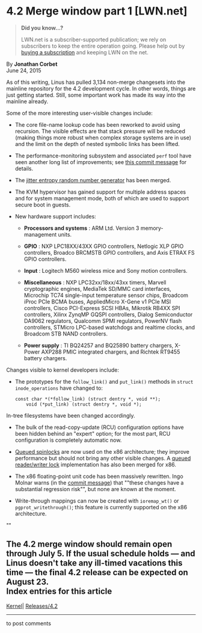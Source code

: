 # 4.2 Merge window part 1 [LWN.net]

> **Did you know...?**
> 
> LWN.net is a subscriber-supported publication; we rely on subscribers to keep the entire operation going. Please help out by [buying a subscription](/Promo/nst-nag4/subscribe) and keeping LWN on the net. 

By **Jonathan Corbet**  
June 24, 2015 

As of this writing, Linus has pulled 3,134 non-merge changesets into the mainline repository for the 4.2 development cycle. In other words, things are just getting started. Still, some important work has made its way into the mainline already. 

Some of the more interesting user-visible changes include: 

  * The core file-name lookup code has been reworked to avoid using recursion. The visible effects are that stack pressure will be reduced (making things more robust when complex storage systems are in use) and the limit on the depth of nested symbolic links has been lifted. 

  * The performance-monitoring subsystem and associated `perf` tool have seen another long list of improvements; see [this commit message](http://git.kernel.org/linus/c58267e9fa7b0345dd9006939254701e3622ca6a) for details. 

  * The [jitter entropy random number generator](/Articles/642166/) has been merged. 

  * The KVM hypervisor has gained support for multiple address spaces and for system management mode, both of which are used to support secure boot in guests. 

  * New hardware support includes: 

    * **Processors and systems** : ARM Ltd. Version 3 memory-management units. 

    * **GPIO** : NXP LPC18XX/43XX GPIO controllers, Netlogic XLP GPIO controllers, Broadco BRCMSTB GPIO controllers, and Axis ETRAX FS GPIO controllers. 

    * **Input** : Logitech M560 wireless mice and Sony motion controllers. 

    * **Miscellaneous** : NXP LPC32xx/18xx/43xx timers, Marvell cryptographic engines, MediaTek SD/MMC card interfaces, Microchip TC74 single-input temperature sensor chips, Broadcom iProc PCIe BCMA buses, AppliedMicro X-Gene v1 PCIe MSI controllers, Cisco PCI-Express SCSI HBAs, Mikrotik RB4XX SPI controllers, Xilinx ZynqMP GQSPI controllers, Dialog Semiconductor DA9062 regulators, Qualcomm SPMI regulators, PowerNV flash controllers, STMicro LPC-based watchdogs and realtime clocks, and Broadcom STB NAND controllers. 

    * **Power supply** : TI BQ24257 and BQ25890 battery chargers, X-Power AXP288 PMIC integrated chargers, and Richtek RT9455 battery chargers. 




Changes visible to kernel developers include: 

  * The prototypes for the `follow_link()` and `put_link()` methods in `struct inode_operations` have changed to: 
        
        const char *(*follow_link) (struct dentry *, void **);
            void (*put_link) (struct dentry *, void *);
        

In-tree filesystems have been changed accordingly. 

  * The bulk of the read-copy-update (RCU) configuration options have been hidden behind an "expert" option; for the most part, RCU configuration is completely automatic now. 

  * [Queued spinlocks](/Articles/590243/) are now used on the x86 architecture; they improve performance but should not bring any other visible changes. A [queued reader/writer lock](/Articles/579729/) implementation has also been merged for x86. 

  * The x86 floating-point unit code has been massively rewritten. Ingo Molnar warns (in the [commit message](http://git.kernel.org/linus/e75c73ad64478c12b3a44b86a3e7f62a4f65b93e)) that ""these changes have a substantial regression risk"", but none are known at the moment. 

  * Write-through mappings can now be created with `ioremap_wt()` or `pgprot_writethrough()`; this feature is currently supported on the x86 architecture. 

""




The 4.2 merge window should remain open through July 5. If the usual schedule holds — and Linus doesn't take any ill-timed vacations this time — the final 4.2 release can be expected on August 23.  
Index entries for this article  
---  
[Kernel](/Kernel/Index)| [Releases/4.2](/Kernel/Index#Releases-4.2)  
  


* * *

to post comments 
